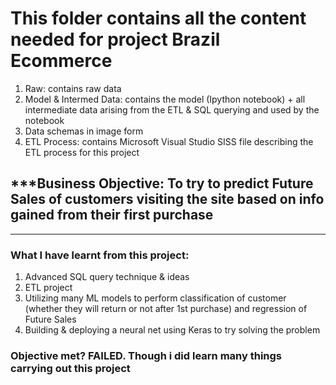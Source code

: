 # This folder contains all the content needed for project Brazil Ecommerce

1. Raw: contains raw data
2. Model & Intermed Data: contains the model (Ipython notebook) + all intermediate data arising from the ETL & SQL querying and used by the notebook
3. Data schemas in image form
4. ETL Process: contains Microsoft Visual Studio SISS file describing the ETL process for this project

## ***Business Objective: To try to predict Future Sales of customers visiting the site based on info gained from their first purchase

------------------------------------------------------------------------------
### What I have learnt from this project:
1. Advanced SQL query technique & ideas
2. ETL project
3. Utilizing many ML models to perform classification of customer (whether they will return or not after 1st purchase)
and regression of Future Sales
4. Building & deploying a neural net using Keras to try solving the problem  

### Objective met? FAILED. Though i did learn many things carrying out this  project
